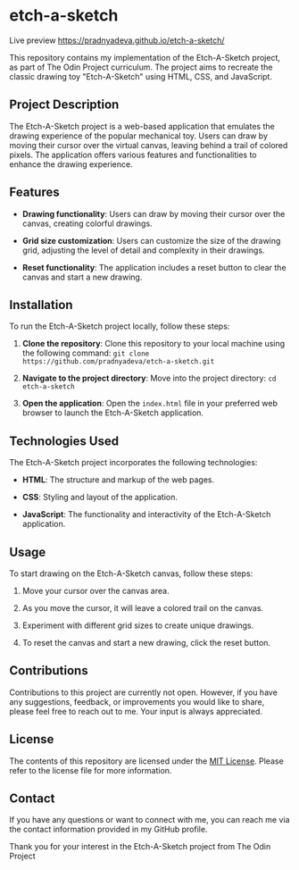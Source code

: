 # etch-a-sketch
Live preview https://pradnyadeva.github.io/etch-a-sketch/

This repository contains my implementation of the Etch-A-Sketch project, as part of The Odin Project curriculum. The project aims to recreate the classic drawing toy "Etch-A-Sketch" using HTML, CSS, and JavaScript.

## Project Description

The Etch-A-Sketch project is a web-based application that emulates the drawing experience of the popular mechanical toy. Users can draw by moving their cursor over the virtual canvas, leaving behind a trail of colored pixels. The application offers various features and functionalities to enhance the drawing experience.

## Features

- **Drawing functionality**: Users can draw by moving their cursor over the canvas, creating colorful drawings.

- **Grid size customization**: Users can customize the size of the drawing grid, adjusting the level of detail and complexity in their drawings.

- **Reset functionality**: The application includes a reset button to clear the canvas and start a new drawing.

## Installation

To run the Etch-A-Sketch project locally, follow these steps:

1. **Clone the repository**: Clone this repository to your local machine using the following command:
`git clone https://github.com/pradnyadeva/etch-a-sketch.git`



2. **Navigate to the project directory**: Move into the project directory:
`cd etch-a-sketch`


3. **Open the application**: Open the `index.html` file in your preferred web browser to launch the Etch-A-Sketch application.

## Technologies Used

The Etch-A-Sketch project incorporates the following technologies:

- **HTML**: The structure and markup of the web pages.

- **CSS**: Styling and layout of the application.

- **JavaScript**: The functionality and interactivity of the Etch-A-Sketch application.

## Usage

To start drawing on the Etch-A-Sketch canvas, follow these steps:

1. Move your cursor over the canvas area.

2. As you move the cursor, it will leave a colored trail on the canvas.

3. Experiment with different grid sizes to create unique drawings.

4. To reset the canvas and start a new drawing, click the reset button.

## Contributions

Contributions to this project are currently not open. However, if you have any suggestions, feedback, or improvements you would like to share, please feel free to reach out to me. Your input is always appreciated.

## License

The contents of this repository are licensed under the [MIT License](LICENSE). Please refer to the license file for more information.

## Contact

If you have any questions or want to connect with me, you can reach me via the contact information provided in my GitHub profile.

Thank you for your interest in the Etch-A-Sketch project from The Odin Project
